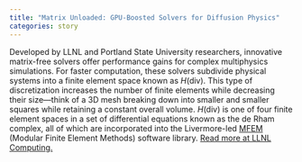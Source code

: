```yaml
---
title: "Matrix Unloaded: GPU-Boosted Solvers for Diffusion Physics"
categories: story
---
```


Developed by LLNL and Portland State University researchers, innovative matrix-free solvers offer performance gains for complex multiphysics simulations. For faster computation, these solvers subdivide physical systems into a finite element space known as *H*(div). This type of discretization increases the number of finite elements while decreasing their size—think of a 3D mesh breaking down into smaller and smaller squares while retaining a constant overall volume. *H*(div) is one of four finite element spaces in a set of differential equations known as the de Rham complex, all of which are incorporated into the Livermore-led [MFEM](https://github.com/mfem) (Modular Finite Element Methods) software library. [Read more at LLNL Computing.](https://computing.llnl.gov/about/newsroom/matrix-unloaded-gpu-boosted-solvers-diffusion-physics)
